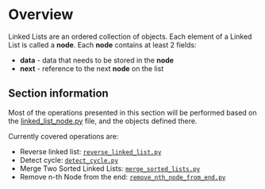 # Overview
Linked Lists are an ordered collection of objects.
Each element of a Linked List is called a **node**.
Each **node** contains at least 2 fields:
* **data** - data that needs to be stored in the **node**
* **next** - reference to the next **node** on the list

## Section information

Most of the operations presented in this section will be performed based on the [linked_list_node.py](/linked_lists/linked_list_node.py) file, and the objects defined there.

Currently covered operations are:
* Reverse linked list: [`reverse_linked_list.py`](/linked_lists/reverse_linked_list.py)
* Detect cycle: [`detect_cycle.py`](/linked_lists/detect_cycle.py)
* Merge Two Sorted Linked Lists: [`merge_sorted_lists.py`](/linked_lists/merge_sorted_lists.py)
* Remove n-th Node from the end: [`remove_nth_node_from_end.py`](/linked_lists/remove_nth_node_from_end.py)